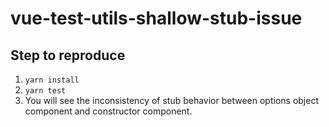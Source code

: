 # vue-test-utils-shallow-stub-issue

## Step to reproduce

1. `yarn install`
2. `yarn test`
3. You will see the inconsistency of stub behavior between options object component and constructor component.

